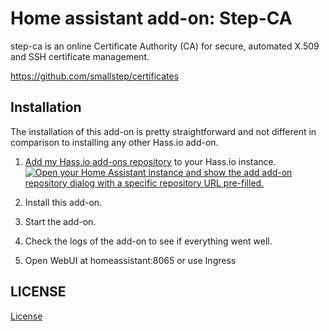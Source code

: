 # Home assistant add-on: Step-CA

step-ca is an online Certificate Authority (CA) for secure, automated X.509 and SSH certificate management.

https://github.com/smallstep/certificates

## Installation

The installation of this add-on is pretty straightforward and not different in
comparison to installing any other Hass.io add-on.


1. [Add my Hass.io add-ons repository][repository] to your Hass.io instance. [![Open your Home Assistant instance and show the add add-on repository dialog with a specific repository URL pre-filled.](https://my.home-assistant.io/badges/supervisor_add_addon_repository.svg)](https://my.home-assistant.io/redirect/supervisor_add_addon_repository/?repository_url=https%3A%2F%2Fgithub.com%2Fsaya6k%2Fhassio-addons)

1. Install this add-on.
1. Start the add-on.
1. Check the logs of the add-on to see if everything went well.
1. Open WebUI at homeassistant:8065 or use Ingress


[repository]: https://github.com/saya6k/hassio-addons

## LICENSE

[License](./LICENSE)